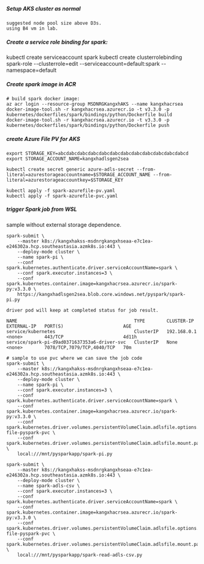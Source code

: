 ##### Setup AKS cluster as normal 

    suggested node pool size above D3s. 
    using B4 vm in lab. 

##### Create a service role binding for spark: 

kubectl create serviceaccount spark
kubectl create clusterrolebinding spark-role --clusterrole=edit --serviceaccount=default:spark --namespace=default

##### Create spark image in ACR

    # build spark docker image: 
    az acr login --resource-group MSDNRGKangxhAKS --name kangxhacrsea
    docker-image-tool.sh -r kangxhacrsea.azurecr.io -t v3.3.0 -p kubernetes/dockerfiles/spark/bindings/python/Dockerfile build
    docker-image-tool.sh -r kangxhacrsea.azurecr.io -t v3.3.0 -p kubernetes/dockerfiles/spark/bindings/python/Dockerfile push

##### create Azure File PV for AKS

    export STORAGE_KEY=abcdabcdabcdabcdabcdabcdabcdabcdabcdabcdabcdabcd
    export STORAGE_ACCOUNT_NAME=kangxhadlsgen2sea

    kubectl create secret generic azure-adls-secret --from-literal=azurestorageaccountname=$STORAGE_ACCOUNT_NAME --from-literal=azurestorageaccountkey=$STORAGE_KEY

    kubectl apply -f spark-azurefile-pv.yaml
    kubectl apply -f spark-azurefile-pvc.yaml

##### trigger Spark job from WSL

sample without external storage dependence. 

    spark-submit \
        --master k8s://kangxhakss-msdnrgkangxhseaa-e7c1ea-e246302a.hcp.southeastasia.azmk8s.io:443 \
        --deploy-mode cluster \
        --name spark-pi \
        --conf spark.kubernetes.authenticate.driver.serviceAccountName=spark \
        --conf spark.executor.instances=3 \
        --conf spark.kubernetes.container.image=kangxhacrsea.azurecr.io/spark-py:v3.3.0 \
        https://kangxhadlsgen2sea.blob.core.windows.net/pyspark/spark-pi.py

    driver pod will keep at completed status for job result. 

    NAME                                           TYPE        CLUSTER-IP    EXTERNAL-IP   PORT(S)                      AGE
    service/kubernetes                             ClusterIP   192.168.0.1   <none>        443/TCP                      4d11h
    service/spark-pi-d9ad0371637353a6-driver-svc   ClusterIP   None          <none>        7078/TCP,7079/TCP,4040/TCP   70m

    # sample to use pvc where we can save the job code 
    spark-submit \
        --master k8s://kangxhakss-msdnrgkangxhseaa-e7c1ea-e246302a.hcp.southeastasia.azmk8s.io:443 \
        --deploy-mode cluster \
        --name spark-pi \
        --conf spark.executor.instances=3 \
        --conf spark.kubernetes.authenticate.driver.serviceAccountName=spark \
        --conf spark.kubernetes.container.image=kangxhacrsea.azurecr.io/spark-py:v3.3.0 \
        --conf spark.kubernetes.driver.volumes.persistentVolumeClaim.adlsfile.options.claimName=adls-file-pyspark-pvc \
        --conf spark.kubernetes.driver.volumes.persistentVolumeClaim.adlsfile.mount.path=/mnt/pysparkapp \
        local:///mnt/pysparkapp/spark-pi.py

    spark-submit \
        --master k8s://kangxhakss-msdnrgkangxhseaa-e7c1ea-e246302a.hcp.southeastasia.azmk8s.io:443 \
        --deploy-mode cluster \
        --name spark-adls-csv \
        --conf spark.executor.instances=3 \
        --conf spark.kubernetes.authenticate.driver.serviceAccountName=spark \
        --conf spark.kubernetes.container.image=kangxhacrsea.azurecr.io/spark-py:v3.3.0 \
        --conf spark.kubernetes.driver.volumes.persistentVolumeClaim.adlsfile.options.claimName=adls-file-pyspark-pvc \
        --conf spark.kubernetes.driver.volumes.persistentVolumeClaim.adlsfile.mount.path=/mnt/pysparkapp \
        local:///mnt/pysparkapp/spark-read-adls-csv.py
